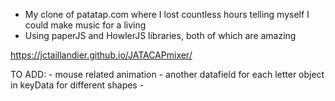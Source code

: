 

- My clone of patatap.com where I lost countless hours telling myself I could make music for a living
- Using paperJS and HowlerJS libraries, both of which are amazing

https://jctaillandier.github.io/JATACAPmixer/


TO ADD:
    - mouse related animation
    - another datafield for each letter object in keyData for different shapes
    - 